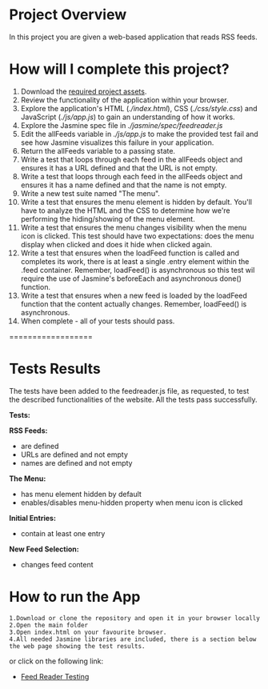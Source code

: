 # Project Overview

In this project you are given a web-based application that reads RSS feeds.


# How will I complete this project?

1. Download the [required project assets](http://github.com/udacity/frontend-nanodegree-feedreader).
2. Review the functionality of the application within your browser.
3. Explore the application's HTML (*./index.html*), CSS (*./css/style.css*) and JavaScript (*./js/app.js*) to gain an understanding of how it works.
4. Explore the Jasmine spec file in *./jasmine/spec/feedreader.js*
5. Edit the allFeeds variable in *./js/app.js* to make the provided test fail and see how Jasmine visualizes this failure in your application.
6. Return the allFeeds variable to a passing state.
7. Write a test that loops through each feed in the allFeeds object and ensures it has a URL defined and that the URL is not empty.
8. Write a test that loops through each feed in the allFeeds object and ensures it has a name defined and that the name is not empty.
9. Write a new test suite named "The menu".
10. Write a test that ensures the menu element is hidden by default. You'll have to analyze the HTML and the CSS to determine how we're performing the hiding/showing of the menu element.
11. Write a test that ensures the menu changes visibility when the menu icon is clicked. This test should have two expectations: does the menu display when clicked and does it hide when clicked again.
12. Write a test that ensures when the loadFeed function is called and completes its work, there is at least a single .entry element within the .feed container. Remember, loadFeed() is asynchronous so this test wil require the use of Jasmine's beforeEach and asynchronous done() function.
13. Write a test that ensures when a new feed is loaded by the loadFeed function that the content actually changes. Remember, loadFeed() is asynchronous.
14. When complete - all of your tests should pass.

==================

# Tests Results

The tests have been added to the feedreader.js file, as requested, to test the described functionalities of the website. All the tests pass successfully.

**Tests:**

**RSS Feeds:**

* are defined
* URLs are defined and not empty
* names are defined and not empty

**The Menu:**

* has menu element hidden by default
* enables/disables menu-hidden property when menu icon is clicked

**Initial Entries:**

* contain at least one entry

**New Feed Selection:**

* changes feed content

# How to run the App

	1.Download or clone the repository and open it in your browser locally
	2.Open the main folder
	3.Open index.html on your favourite browser.
	4.All needed Jasmine libraries are included, there is a section below the web page showing the test results.

or click on the following link:

* [Feed Reader Testing](http://jackspinoff.github.io/dist/index.html)
